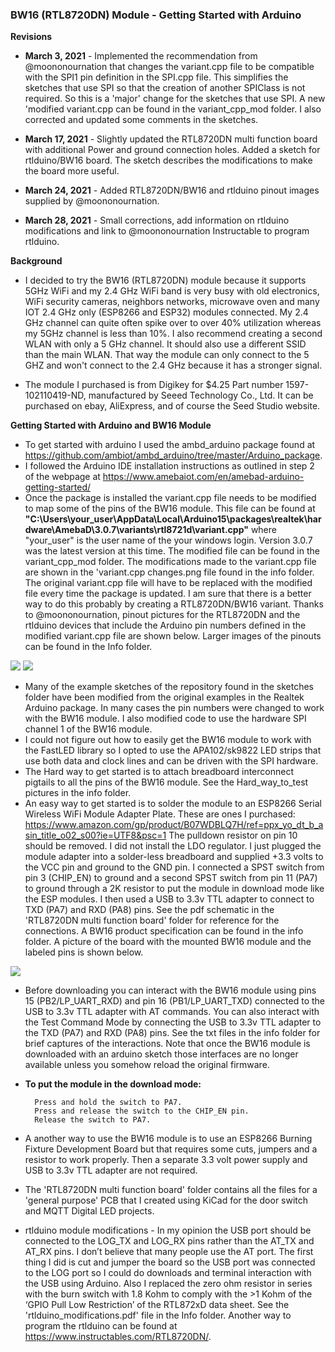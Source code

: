 ### **BW16 (RTL8720DN) Module - Getting Started with Arduino**
**Revisions**

- **March 3, 2021** - Implemented the recommendation from @moononournation that changes the variant.cpp file to be compatible with the SPI1 pin definition in the SPI.cpp file. This simplifies the sketches that use SPI so that the creation of another SPIClass is not required. So this is a 'major' change for the sketches that use SPI.  A new 'modified variant.cpp can be found in the variant_cpp_mod folder.  I also corrected and updated some comments in the sketches.

- **March 17, 2021** - Slightly updated the RTL8720DN multi function board with additional Power and ground connection holes.  Added a sketch for rtlduino/BW16 board.  The sketch describes the modifications to make the board more useful.

- **March 24, 2021** - Added RTL8720DN/BW16 and rtlduino pinout images supplied by @moononournation.

- **March 28, 2021** - Small corrections, add information on rtlduino modifications and link to @moononournation Instructable to program rtlduino.

**Background**

- I decided to try the BW16 (RTL8720DN) module because it supports 5GHz WiFi and my 2.4 GHz WiFi band is very busy with old electronics, WiFi security cameras, neighbors networks, microwave oven and many IOT 2.4 GHz only (ESP8266 and ESP32) modules connected. My 2.4 GHz channel can quite often spike over to over 40% utilization whereas my 5GHz channel is less than 10%. I also recommend creating a second WLAN with only a 5 GHz channel.  It should also use a different SSID than the main WLAN.  That way the module can only connect to the 5 GHZ and won't connect to the 2.4 GHz because it has a stronger signal.

- The module I purchased is from Digikey for $4.25 Part number ‎1597-102110419-ND‎, manufactured by Seeed Technology Co., Ltd.  It can be purchased on ebay, AliExpress, and of course the Seed Studio website.

**Getting Started with Arduino and BW16 Module**

- To get started with arduino I used the ambd_arduino package found at https://github.com/ambiot/ambd_arduino/tree/master/Arduino_package.  
- I followed the Arduino IDE installation instructions as outlined in step 2 of the webpage at https://www.amebaiot.com/en/amebad-arduino-getting-started/
- Once the package is installed the variant.cpp file needs to be modified to map some of the pins of the BW16 module.  This file can be found at **"C:\Users\your_user\AppData\Local\Arduino15\packages\realtek\hardware\AmebaD\3.0.7\variants\rtl8721d\variant.cpp"**  where "your_user" is the user name of the your windows login.  Version 3.0.7 was the latest version at this time. The modified file can be found in the variant_cpp_mod folder. The modifications made to the variant.cpp file are shown in the 'variant.cpp changes.png file found in the info folder.   The original variant.cpp file will have to be replaced with the modified file every time the package is updated.  I am sure that there is a better way to do this probably by creating a RTL8720DN/BW16 variant. Thanks to @moononournation, pinout pictures for the RTL8720DN and the rtlduino devices that include the Arduino pin numbers defined in the modified variant.cpp file are shown below. Larger images of the pinouts can be found in the Info folder.

<IMG SRC="https://github.com/mikey60/BW16-RTL8720DN-Module-Arduino/blob/main/Info/RTL8720DN_Pinout_Small.png">

<IMG SRC="https://github.com/mikey60/BW16-RTL8720DN-Module-Arduino/blob/main/Info/rtlduino_Pinout_Small.png">


- Many of the example sketches of the repository found in the sketches folder have been modified from the original examples in the Realtek Arduino package. In many cases the pin numbers were changed to work with the BW16 module.  I also modified code to use the hardware SPI channel 1 of the BW16 module.
- I could not figure out how to easily get the BW16 module to work with the FastLED library so I opted to use the APA102/sk9822 LED strips that use both data and clock lines and can be driven with the SPI hardware.
- The Hard way to get started is to attach breadboard interconnect pigtails to all the pins of the BW16 module.  See the Hard_way_to_test pictures in the info folder.
- An easy way to get started is to solder the module to an ESP8266 Serial Wireless WiFi Module Adapter Plate.  These are ones I purchased: <https://www.amazon.com/gp/product/B07WDBLQ7H/ref=ppx_yo_dt_b_asin_title_o02_s00?ie=UTF8&psc=1> The pulldown resistor on pin 10 should be removed.  I did not install the LDO regulator.  I just plugged the module adapter into a solder-less breadboard and supplied +3.3 volts to the VCC pin and ground to the GND pin.  I connected a SPST switch from pin 3 (CHIP_EN) to ground and a second SPST switch from pin 11 (PA7) to ground through a 2K resistor to put the module in download mode like the ESP modules. I then used a USB to 3.3v TTL adapter to connect to TXD (PA7) and RXD (PA8) pins. See the pdf schematic in the 'RTL8720DN multi function board' folder for reference for the connections.   A BW16 product specification can be found in the info folder. A picture of the board with the mounted BW16 module and the labeled pins is shown below.

<IMG SRC="https://github.com/mikey60/BW16-RTL8720DN-Module-Arduino/blob/main/Info/BW16%20on%20ESP-07%20Breakout%20Board.jpg">

- Before downloading you can interact with the BW16 module using pins 15 (PB2/LP_UART_RXD) and pin 16 (PB1/LP_UART_TXD) connected to the USB to 3.3v TTL adapter with AT commands. You can also interact with the Test Command Mode by connecting the USB to 3.3v TTL adapter to the TXD (PA7) and RXD (PA8) pins.  See the txt files in the info folder for brief captures of the interactions.  Note that once the BW16 module is downloaded with an arduino sketch those interfaces are no longer available unless you somehow reload the original firmware.
- **To put the module in the download mode:**

        Press and hold the switch to PA7.
        Press and release the switch to the CHIP_EN pin.
        Release the switch to PA7.  
- A another way to use the BW16 module is to use an ESP8266 Burning Fixture Development Board but that requires some cuts, jumpers and a resistor to work properly.  Then a separate 3.3 volt power supply and USB to 3.3v TTL adapter are not required.
- The 'RTL8720DN multi function board' folder contains all the files for a 'general purpose' PCB that I created using KiCad for the door switch and MQTT Digital LED projects.
- rtlduino module modifications - In my opinion the USB port should be connected to the LOG_TX and LOG_RX pins rather than the AT_TX and AT_RX pins. I don’t believe that many people use the AT port. The first thing I did is cut and jumper the board so the USB port was connected to the LOG port so I could do downloads and terminal interaction with the USB using Arduino. Also I replaced the zero ohm resistor in series with the burn switch with 1.8 Kohm to comply with the >1 Kohm of the ‘GPIO Pull Low Restriction’ of the RTL872xD data sheet. See the 'rtlduino_modifications.pdf' file in the Info folder.  Another way to program the rtlduino can be found at https://www.instructables.com/RTL8720DN/.
